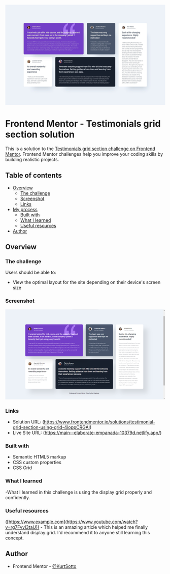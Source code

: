<img src="/design/desktop-design.jpg">
<h1>Frontend Mentor - Testimonials grid section solution</h1>

This is a solution to the [Testimonials grid section challenge on Frontend Mentor](https://www.frontendmentor.io/challenges/testimonials-grid-section-Nnw6J7Un7). Frontend Mentor challenges help you improve your coding skills by building realistic projects. 

## Table of contents

- [Overview](#overview)
  - [The challenge](#the-challenge)
  - [Screenshot](#screenshot)
  - [Links](#links)
- [My process](#my-process)
  - [Built with](#built-with)
  - [What I learned](#what-i-learned)
  - [Useful resources](#useful-resources)
- [Author](#author)

## Overview

### The challenge

Users should be able to:

- View the optimal layout for the site depending on their device's screen size

### Screenshot
<img src="/images/Screenshot 2023-07-31 194820.png">

### Links

- Solution URL: (https://www.frontendmentor.io/solutions/testimonial-grid-section-using-grid-4ioppCRGAI)
- Live Site URL: (https://main--elaborate-empanada-10379d.netlify.app/)

### Built with

- Semantic HTML5 markup
- CSS custom properties
- CSS Grid

### What I learned

-What I learned in this challenge is using the display grid properly and confidently.

### Useful resources
([https://www.example.com](https://www.youtube.com/watch?v=rg7Fvvl3taU)) - This is an amazing article which helped me finally understand display:grid. I'd recommend it to anyone still learning this concept.

## Author
- Frontend Mentor - [@KurtSotto](https://www.frontendmentor.io/profile/KurtSotto)
